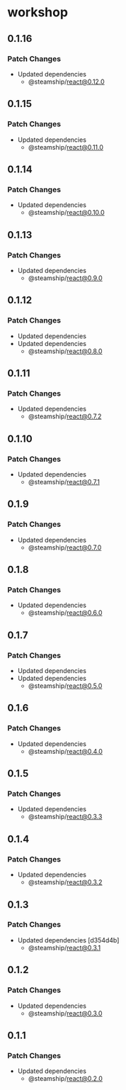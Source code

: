 # workshop

## 0.1.16

### Patch Changes

- Updated dependencies
  - @steamship/react@0.12.0

## 0.1.15

### Patch Changes

- Updated dependencies
  - @steamship/react@0.11.0

## 0.1.14

### Patch Changes

- Updated dependencies
  - @steamship/react@0.10.0

## 0.1.13

### Patch Changes

- Updated dependencies
  - @steamship/react@0.9.0

## 0.1.12

### Patch Changes

- Updated dependencies
- Updated dependencies
  - @steamship/react@0.8.0

## 0.1.11

### Patch Changes

- Updated dependencies
  - @steamship/react@0.7.2

## 0.1.10

### Patch Changes

- Updated dependencies
  - @steamship/react@0.7.1

## 0.1.9

### Patch Changes

- Updated dependencies
  - @steamship/react@0.7.0

## 0.1.8

### Patch Changes

- Updated dependencies
  - @steamship/react@0.6.0

## 0.1.7

### Patch Changes

- Updated dependencies
- Updated dependencies
  - @steamship/react@0.5.0

## 0.1.6

### Patch Changes

- Updated dependencies
  - @steamship/react@0.4.0

## 0.1.5

### Patch Changes

- Updated dependencies
  - @steamship/react@0.3.3

## 0.1.4

### Patch Changes

- Updated dependencies
  - @steamship/react@0.3.2

## 0.1.3

### Patch Changes

- Updated dependencies [d354d4b]
  - @steamship/react@0.3.1

## 0.1.2

### Patch Changes

- Updated dependencies
  - @steamship/react@0.3.0

## 0.1.1

### Patch Changes

- Updated dependencies
  - @steamship/react@0.2.0
